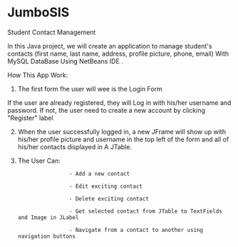 # JumboSIS
Student Contact Management

In this Java project, we will create an application to manage student's contacts (first name, last name, address, profile picture, phone, email) With MySQL DataBase Using NetBeans IDE .

How This App Work:

1. The first form fhe user will wee is the Login Form 

If the user are already registered, they will Log in with his/her username and password. If not, the user need to create a new account by clicking "Register" label

2. When the user successfully logged in, a new JFrame will show up with his/her profile picture and username in the top left of the form and all of his/her contacts displayed in A JTable.
3. The User Can:

                       - Add a new contact
                       
                       - Edit exciting contact
                       
                       - Delete exciting contact
                       
                       - Get selected contact from JTable to TextFields and Image in JLabel
                       
                       - Navigate from a contact to another using navigation buttons
